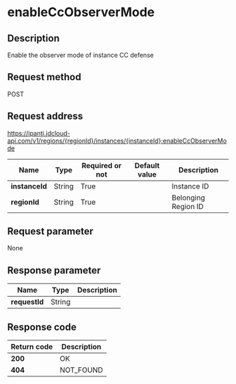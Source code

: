 # enableCcObserverMode


## Description
Enable the observer mode of instance CC defense

## Request method
POST

## Request address
https://ipanti.jdcloud-api.com/v1/regions/{regionId}/instances/{instanceId}:enableCcObserverMode

|Name|Type|Required or not|Default value|Description|
|---|---|---|---|---|
|**instanceId**|String|True| |Instance ID|
|**regionId**|String|True| |Belonging Region ID|

## Request parameter
None


## Response parameter
|Name|Type|Description|
|---|---|---|
|**requestId**|String| |



## Response code
|Return code|Description|
|---|---|
|**200**|OK|
|**404**|NOT_FOUND|
